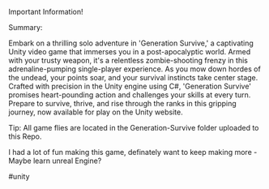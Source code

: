 Important Information!

Summary:

Embark on a thrilling solo adventure in 'Generation Survive,' a captivating Unity video game that immerses you in a post-apocalyptic world. Armed with your trusty weapon, 
it's a relentless zombie-shooting frenzy in this adrenaline-pumping single-player experience. As you mow down hordes of the undead, your points soar, and your survival 
instincts take center stage. Crafted with precision in the Unity engine using C#, 'Generation Survive' promises heart-pounding action and challenges your skills at every turn. 
Prepare to survive, thrive, and rise through the ranks in this gripping journey, now available for play on the Unity website.

Tip: All game flies are located in the Generation-Survive folder uploaded to this Repo.

I had a lot of fun making this game, definately want to keep making more - Maybe learn unreal Engine? 

#unity


